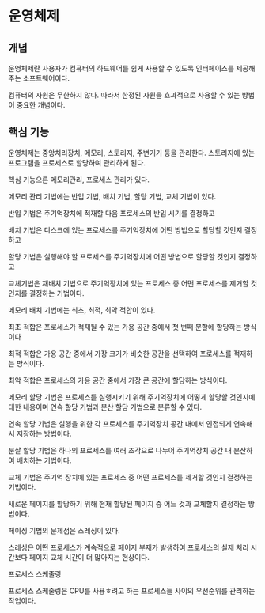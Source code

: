 # 운영체제

## 개념

운영체제란 사용자가 컴퓨터의 하드웨어를 쉽게 사용할 수 있도록 인터페이스를 제공해주는 소프트웨어이다.

컴퓨터의 자원은 무한하지 않다. 따라서 한정된 자원을 효과적으로 사용할 수 있는 방법이 중요한 개념이다.

## 핵심 기능

운영체제는 중앙처리장치, 메모리, 스토리지, 주변기기 등을 관리한다. 스토리지에 있는 프로그램을 프로세스로 할당하여 관리하게 된다.

핵심 기능으론 메모리관리, 프로세스 관리가 있다.

메모리 관리 기법에는 반입 기법, 배치 기법, 할당 기법, 교체 기법이 있다.

반입 기법은 주기억장치에 적재할 다음 프로세스의 반입 시기를 결정하고

배치 기법은 디스크에 있는 프로세스를 주기억장치에 어떤 방법으로 할당할 것인지 결정하고

할당 기법은 실행해야 할 프로세스를 주기억장치에 어떤 방법으로 할당할 것인지 결정하고

교체기법은 재배치 기법으로 주기억장치에 있는 프로세스 중 어떤 프로세스를 제거할 것인지를 결정하는 기법이다.

메모리 배치 기법에는 최초, 최적, 최악 적합이 있다.

최초 적합은 프로세스가 적재될 수 있는 가용 공간 중에서 첫 번째 분할에 할당하는 방식이다

최적 적합은 가용 공간 중에서 가장 크기가 비슷한 공간을 선택하여 프로세스를 적재하는 방식이다.

최악 적합은 프로세스의 가용 공간 중에서 가장 큰 공간에 할당하는 방식이다.

메모리 할당 기법은 프로세스를 실행시키기 위해 주기억장치에 어떻게 할당할 것인지에 대한 내용이며 연속 할당 기법과 분산 할당 기법으로 분류할 수 있다.

연속 할당 기법은 실행을 위한 각 프로세스를 주기억장치 공간 내에서 인접되게 연속해서 저장하는 방법이다.

분살 할당 기법은 하나의 프로세스를 여러 조각으로 나누어 주기억장치 공간 내 분산하여 배치하는 기법이다.

교체 기법은 주기억 장치에 있는 프로세스 중 어떤 프로세스를 제거할 것인지 결정하는 기법이다.

새로운 페이지를 할당하기 위해 현재 할당된 페이지 중 어느 것과 교체할지 결정하는 방법이다.

페이징 기법의 문제점은 스레싱이 있다.

스레싱은 어떤 프로세스가 계속적으로 페이지 부재가 발생하여 프로세스의 실제 처리 시간보다 페이지 교체 시간이 더 많아지는 현상이다.

프로세스 스케줄링

프로세스 스케줄링은 CPU를 사용ㅎ려고 하는 프로세스들 사이의 우선순위를 관리하는 작업이다.

